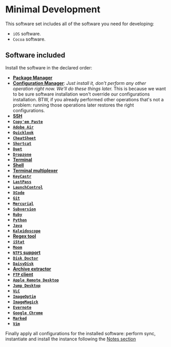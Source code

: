 # Minimal Development

This software set includes all of the software you need for developing:

* `iOS` software.
* `Cocoa` software.

## Software included

Install the software in the declared order:

* [**Package Manager**](../list/system/package_manager.md)
* [**Configuration Manager**](../list/system/configuration_manager.md): *Just install it, don't perform any other operation right now. We'll do these things later.* This is because we want to be sure software installation won't override our configurations installation. BTW, if you already performed other operations that's not a problem: running those operations later restores the right configurations.
* [**SSH**](../list/system/ssh.md)
* [**`Copy'em Paste`**](../list/system/copyempaste.md)
* [**`Adobe Air`**](../list/system/adobe_air.md)
* [**`Quicklook`**](../list/system/quicklook.md)
* [**`CheatSheet`**](../list/system/cheatsheet.md)
* [**`Shortcat`**](../list/system/shortcat.md)
* [**`Duet`**](../list/system/duet.md)
* [**`Dropzone`**](../list/system/dropzone.md)
* [**Terminal**](../list/system/terminal.md)
* [**Shell**](../list/system/shell.md)
* [**Terminal multiplexer**](../list/system/terminal_multiplexer.md)
* [**`KeyCastr`**](../list/system/keycastr.md)
* [**`LastPass`**](../list/system/lastpass.md)
* [**`LaunchControl`**](../list/system/launchcontrol.md)
* [**`XCode`**](../list/development/xcode.md)
* [**`Git`**](../list/development/git.md)
* [**`Mercurial`**](../list/development/mercurial.md)
* [**`Subversion`**](../list/development/subversion.md)
* [**`Ruby`**](../list/development/ruby.md)
* [**`Python`**](../list/development/python.md)
* [**`Java`**](../list/development/java.md)
* [**`Kaleidoscope`**](../list/development/kaleidoscope.md)
* [**Regex tool**](../list/development/regex_tool.md)
* [**`iStat`**](../list/sysinfo/istat.md)
* [**`Moom`**](../list/wm/moom.md)
* [**`NTFS` support**](../list/fs/ntfs_support.md)
* [**`Disk Doctor`**](../list/fs/disk_doctor.md)
* [**`DaisyDisk`**](../list/fs/daisydisk.md)
* [**Archive extractor**](../list/fs/archive_extractor.md)
* [**`FTP` client**](../list/fs/ftp_client.md)
* [**`Apple Remote Desktop`**](../list/network/apple_remote_desktop.md)
* [**`Jump Desktop`**](../list/network/jump_desktop.md)
* [**`VLC`**](../list/multimedia/vlc.md)
* [**`ImageOptim`**](../list/multimedia/imageoptim.md)
* [**`ImageMagick`**](../list/multimedia/imagemagick.md)
* [**`Evernote`**](../list/notes/evernote.md)
* [**`Google Chrome`**](../list/reference/google_chrome.md)
* [**`Marked`**](../list/reference/marked.md)
* [**`Vim`**](../list/editor/vim.md)

Finally apply all configurations for the installed software: perform sync, instantiate and install the instance following the [Notes section](https://github.com/alem0lars/configs_book/blob/master/osx/configuration/software/list/system/configuration_manager.md#notes)
